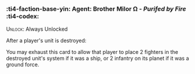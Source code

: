 ### :ti4-faction-base-yin: **Agent**: Brother Milor Ω - _Purifed by Fire_ :ti4-codex:

<span style="font-variant:small-caps;">Unlock</span>: Always Unlocked

After a player's unit is destroyed:

You may exhaust this card to allow that player to place 2 fighters in the destroyed unit's system if it was a ship, or 2 infantry on its planet if it was a ground force.
